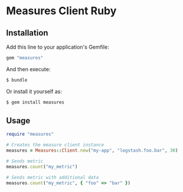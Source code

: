 # Measures Client Ruby

## Installation

Add this line to your application's Gemfile:

```ruby
gem "measures"
```

And then execute:

```bash
$ bundle
```

Or install it yourself as:

```bash
$ gem install measures
```

## Usage

```ruby
require "measures"

# Creates the measure client instance
measures = Measures::Client.new("my-app", "logstash.foo.bar", 30)

# Sends metric
measures.count("my_metric")

# Sends metric with additional data
measures.count("my_metric", { "foo" => "bar" })
```
